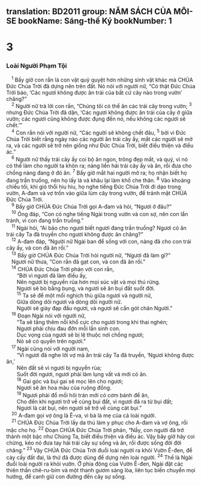 translation: BD2011
group: NĂM SÁCH CỦA MÔI-SE
bookName: Sáng-thế Ký 
bookNumber: 1
-------

<div class="title"><h1>3</h1><h3>Loài Người Phạm Tội</h3></div>
<span class="verse sa_3_1"> <sup>1</sup> Bấy giờ con rắn là con vật quỷ quyệt hơn những sinh vật khác mà CHÚA Ðức Chúa Trời đã dựng nên trên đất. Nó nói với người nữ, “Có thật Ðức Chúa Trời bảo, ‘Các ngươi không được ăn trái của bất cứ cây nào trong vườn’ chăng?” <br/></span>
<span class="verse sa_3_2"> <sup>2</sup> Người nữ trả lời con rắn, “Chúng tôi có thể ăn các trái cây trong vườn; </span>
<span class="verse sa_3_3"><sup>3</sup> nhưng Ðức Chúa Trời đã dặn, ‘Các ngươi không được ăn trái của cây ở giữa vườn; các ngươi cũng không được đụng đến nó, nếu không các ngươi sẽ chết.’”<br/></span>
<span class="verse sa_3_4"> <sup>4</sup> Con rắn nói với người nữ, “Các người sẽ không chết đâu, </span>
<span class="verse sa_3_5"><sup>5</sup> bởi vì Ðức Chúa Trời biết rằng ngày nào các người ăn trái cây ấy, mắt các người sẽ mở ra, và các người sẽ trở nên giống như Ðức Chúa Trời, biết điều thiện và điều ác.”<br/></span>
<span class="verse sa_3_6"> <sup>6</sup> Người nữ thấy trái cây ấy coi bộ ăn ngon, trông đẹp mắt, và quý, vì nó có thể làm cho người ta khôn ra; nàng liền hái trái cây ấy và ăn, rồi đưa cho chồng nàng đang ở đó ăn. </span>
<span class="verse sa_3_7"><sup>7</sup> Bấy giờ mắt hai người mở ra; họ nhận biết họ đang trần truồng, nên họ lấy lá vả khâu lại làm khố che thân. </span>
<span class="verse sa_3_8"><sup>8</sup> Vào khoảng chiều tối, khi gió thổi hiu hiu, họ nghe tiếng Ðức Chúa Trời đi dạo trong vườn, A-đam và vợ trốn vào giữa lùm cây trong vườn, để tránh mặt CHÚA Ðức Chúa Trời. <br/></span>
<span class="verse sa_3_9"> <sup>9</sup> Bấy giờ CHÚA Ðức Chúa Trời gọi A-đam và hỏi, “Ngươi ở đâu?”<br/></span>
<span class="verse sa_3_10"> <sup>10</sup> Ông đáp, “Con có nghe tiếng Ngài trong vườn và con sợ, nên con lẩn tránh, vì con đang trần truồng.”<br/></span>
<span class="verse sa_3_11"> <sup>11</sup> Ngài hỏi, “Ai bảo cho ngươi biết ngươi đang trần truồng? Ngươi có ăn trái cây Ta đã truyền cho ngươi không được ăn chăng?”<br/></span>
<span class="verse sa_3_12"> <sup>12</sup> A-đam đáp, “Người nữ Ngài ban để sống với con, nàng đã cho con trái cây ấy, và con đã ăn rồi.”<br/></span>
<span class="verse sa_3_13"> <sup>13</sup> Bấy giờ CHÚA Ðức Chúa Trời hỏi người nữ, “Ngươi đã làm gì?”<br/> Ngươi nữ thưa, “Con rắn đã gạt con, và con đã ăn rồi.”<br/></span>
<span class="verse sa_3_14"> <sup>14</sup> CHÚA Ðức Chúa Trời phán với con rắn,<br/>  “Bởi vì ngươi đã làm điều ấy,<br/>  Nên ngươi bị nguyền rủa hơn mọi súc vật và mọi thú rừng.<br/>  Ngươi sẽ bò bằng bụng, và ngươi sẽ ăn bụi đất suốt đời.<br/></span>
<span class="verse sa_3_15">  <sup>15</sup> Ta sẽ để một mối nghịch thù giữa ngươi và người nữ,<br/>  Giữa dòng dõi ngươi và dòng dõi người nữ. <br/>  Người sẽ giày đạp đầu ngươi, và ngươi sẽ cắn gót chân Người.”<br/></span>
<span class="verse sa_3_16"> <sup>16</sup> Ðoạn Ngài nói với người nữ,<br/>  “Ta sẽ tăng thêm nỗi khổ cực cho ngươi trong khi thai nghén;<br/>  Ngươi phải chịu đau đớn mỗi lần sinh con.<br/>  Dục vọng của ngươi sẽ bị lệ thuộc nơi chồng ngươi;<br/>  Nó sẽ có quyền trên ngươi.”<br/></span>
<span class="verse sa_3_17"> <sup>17</sup> Ngài cũng nói với người nam, <br/>  “Vì ngươi đã nghe lời vợ mà ăn trái cây Ta đã truyền, ‘Ngươi không được ăn,’<br/>  Nên đất sẽ vì ngươi bị nguyền rủa;<br/>  Suốt đời ngươi, ngươi phải làm lụng vất vả mới có ăn.<br/></span>
<span class="verse sa_3_18">  <sup>18</sup> Gai góc và bụi gai sẽ mọc lên cho ngươi;<br/>  Ngươi sẽ ăn hoa màu của ruộng đồng.<br/></span>
<span class="verse sa_3_19">  <sup>19</sup> Ngươi phải đổ mồi hôi trán mới có cơm bánh để ăn,<br/>  Cho đến khi ngươi trở về cùng bụi đất, vì ngươi đã ra từ bụi đất;<br/>  Ngươi là cát bụi, nên ngươi sẽ trở về cùng cát bụi.”<br/></span>
<span class="verse sa_3_20"> <sup>20</sup> A-đam gọi vợ ông là Ê-va, vì bà là mẹ của cả loài người. <br/></span>
<span class="verse sa_3_21"> <sup>21</sup> CHÚA Ðức Chúa Trời lấy da thú làm y phục cho A-đam và vợ ông, rồi mặc cho họ. </span>
<span class="verse sa_3_22"><sup>22</sup> Ðoạn CHÚA Ðức Chúa Trời phán, “Nầy, con người đã trở thành một bậc như Chúng Ta, biết điều thiện và điều ác. Vậy bây giờ hãy coi chừng, kẻo nó đưa tay hái trái cây sự sống và ăn, rồi được sống đời đời chăng.” </span>
<span class="verse sa_3_23"><sup>23</sup> Vậy CHÚA Ðức Chúa Trời đuổi loài người ra khỏi Vườn Ê-đen, để cày cấy đất đai, là thứ đã được dùng để dựng nên loài người. </span>
<span class="verse sa_3_24"><sup>24</sup> Thế là Ngài đuổi loài người ra khỏi vườn. Ở phía đông của Vườn Ê-đen, Ngài đặt các thiên thần chê-ru-bim và một thanh gươm sáng lòa, liên tục biến chuyển mọi hướng, để canh giữ con đường đến cây sự sống.<br/></span>
